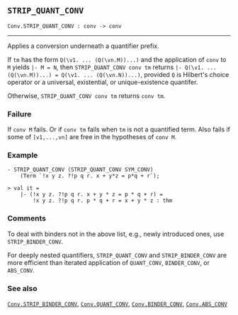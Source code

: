 ## `STRIP_QUANT_CONV`

``` hol4
Conv.STRIP_QUANT_CONV : conv -> conv
```

------------------------------------------------------------------------

Applies a conversion underneath a quantifier prefix.

If `tm` has the form `Q(\v1. ... (Q(\vn.M))...)` and the application of
`conv` to `M` yields `|- M = N`, then `STRIP_QUANT_CONV conv tm` returns
`|- Q(\v1. ... (Q(\vn.M))...) = Q(\v1. ... (Q(\vn.N))...)`, provided `Q`
is Hilbert's choice operator or a universal, existential, or
unique-existence quantifer.

Otherwise, `STRIP_QUANT_CONV conv tm` returns `conv tm`.

### Failure

If `conv M` fails. Or if `conv tm` fails when `tm` is not a quantified
term. Also fails if some of `[v1,...,vn]` are free in the hypotheses of
`conv M`.

### Example

``` hol4
- STRIP_QUANT_CONV (STRIP_QUANT_CONV SYM_CONV)
    (Term `!x y z. ?!p q r. x + y*z = p*q + r`);

> val it =
    |- (!x y z. ?!p q r. x + y * z = p * q + r) =
        !x y z. ?!p q r. p * q + r = x + y * z : thm
```

### Comments

To deal with binders not in the above list, e.g., newly introduced ones,
use `STRIP_BINDER_CONV`.

For deeply nested quantifiers, `STRIP_QUANT_CONV` and
`STRIP_BINDER_CONV` are more efficient than iterated application of
`QUANT_CONV`, `BINDER_CONV`, or `ABS_CONV`.

### See also

[`Conv.STRIP_BINDER_CONV`](#Conv.STRIP_BINDER_CONV),
[`Conv.QUANT_CONV`](#Conv.QUANT_CONV),
[`Conv.BINDER_CONV`](#Conv.BINDER_CONV),
[`Conv.ABS_CONV`](#Conv.ABS_CONV)
